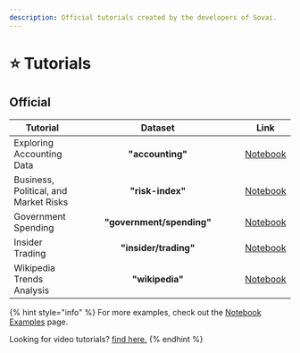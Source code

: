 ```yaml
---
description: Official tutorials created by the developers of Sovai.
---
```


# ⭐ Tutorials

## Official

<table><thead><tr><th>Tutorial</th><th width="280.3333333333333" align="center">Dataset</th><th align="center">Link</th></tr></thead><tbody><tr><td>Exploring Accounting Data</td><td align="center"><strong>"accounting"</strong></td><td align="center"><a href="https://nbviewer.org/github/pycaret/pycaret/blob/master/tutorials/Binary%20Classification%20Tutorial%20Level%20Beginner%20-%20%20CLF101.ipynb">Notebook</a></td></tr><tr><td>Business, Political, and Market Risks</td><td align="center"><strong>"risk-index"</strong></td><td align="center"><a href="https://nbviewer.org/github/pycaret/pycaret/blob/master/tutorials/Binary%20Classification%20Tutorial%20Level%20Intermediate%20-%20CLF102.ipynb">Notebook</a></td></tr><tr><td>Government Spending</td><td align="center"><strong>"government/spending"</strong></td><td align="center"><a href="https://nbviewer.org/github/pycaret/pycaret/blob/master/tutorials/Multiclass%20Classification%20Tutorial%20Level%20Beginner%20-%20MCLF101.ipynb">Notebook</a></td></tr><tr><td>Insider Trading</td><td align="center"><strong>"insider/trading"</strong></td><td align="center"><a href="https://nbviewer.org/github/pycaret/pycaret/blob/master/tutorials/Regression%20Tutorial%20Level%20Beginner%20-%20REG101.ipynb">Notebook</a></td></tr><tr><td>Wikipedia Trends Analysis</td><td align="center"><strong>"wikipedia"</strong></td><td align="center"><a href="https://nbviewer.org/github/pycaret/pycaret/blob/master/tutorials/Regression%20Tutorial%20Level%20Intermediate%20-%20REG102.ipynb">Notebook</a></td></tr></tbody></table>

{% hint style="info" %}
For more examples, check out the [Notebook Examples](../datasets/breakout-1.md) page.

Looking for video tutorials? [find here.](../datasets/institutional.md)
{% endhint %}
